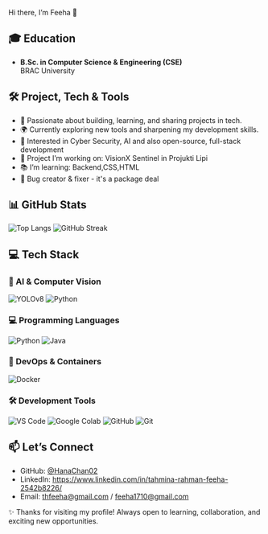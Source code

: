 Hi there, I’m Feeha 👋

## 🎓 Education
- **B.Sc. in Computer Science & Engineering (CSE)**  
  BRAC University  

## 🛠️ Project, Tech & Tools
- 🚀 Passionate about building, learning, and sharing projects in tech.  
- 🌍 Currently exploring new tools and sharpening my development skills.  
- 🔭 Interested in Cyber Security, AI and also open-source, full-stack development
- 🤖 Project I’m working on: VisionX Sentinel in Projukti Lipi
- 📚 I’m learning: Backend,CSS,HTML
- 🐛 Bug creator & fixer - it's a package deal

## 📊 GitHub Stats
![Top Langs](https://github-readme-stats.vercel.app/api/top-langs/?username=HanaChan02&layout=compact&cache_seconds=1800)
![GitHub Streak](https://streak-stats.demolab.com/?user=HanaChan02&theme=radical)

## 💻 Tech Stack

### 🤖 AI & Computer Vision
![YOLOv8](https://img.shields.io/badge/YOLOv8-00FFFF?style=for-the-badge&logo=ultralytics&logoColor=black)
![Python](https://img.shields.io/badge/Python-3776AB?style=for-the-badge&logo=python&logoColor=white)

### 💻 Programming Languages
![Python](https://img.shields.io/badge/Python-3776AB?style=for-the-badge&logo=python&logoColor=white)
![Java](https://img.shields.io/badge/Java-ED8B00?style=for-the-badge&logo=java&logoColor=white)

### 🐳 DevOps & Containers
![Docker](https://img.shields.io/badge/Docker-2496ED?style=for-the-badge&logo=docker&logoColor=white)

### 🛠️ Development Tools
![VS Code](https://img.shields.io/badge/VS%20Code-0078d7?style=for-the-badge&logo=visual-studio-code&logoColor=white)
![Google Colab](https://img.shields.io/badge/Colab-F9AB00?style=for-the-badge&logo=googlecolab&logoColor=white)
![GitHub](https://img.shields.io/badge/GitHub-100000?style=for-the-badge&logo=github&logoColor=white)
![Git](https://img.shields.io/badge/Git-F05032?style=for-the-badge&logo=git&logoColor=white)


## 📫 Let’s Connect
- GitHub: [@HanaChan02](https://github.com/HanaChan02)  
- LinkedIn: https://www.linkedin.com/in/tahmina-rahman-feeha-2542b8226/
- Email: thfeeha@gmail.com / feeha1710@gmail.com

✨ Thanks for visiting my profile! Always open to learning, collaboration, and exciting new opportunities.
